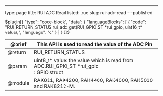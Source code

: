 ---
type: page
title: RUI ADC Read
listed: true
slug: rui-adc-read
---published

$plugin[{
    "type": "code-block",
    "data": {
        "languageBlocks": [
            {
                "code": "RUI_RETURN_STATUS rui_adc_get(RUI_GPIO_ST *rui_gpio, uint16_t* value);",
                "language": "c"
            }
        ]
    }
}]$

| @brief | This API is used to read the value of the ADC Pin | 
| ---- | ---- | 
| @return | RUI_RETURN_STATUS | 
| @param | uint8_t* value: the value which is read from ADC.RUI_GPIO_ST&nbsp;*rui_gpio<br>: GPIO struct | 
| @module | RAK811, RAK4200, RAK4400, RAK4600, RAK5010 and RAK8212-M. | 


